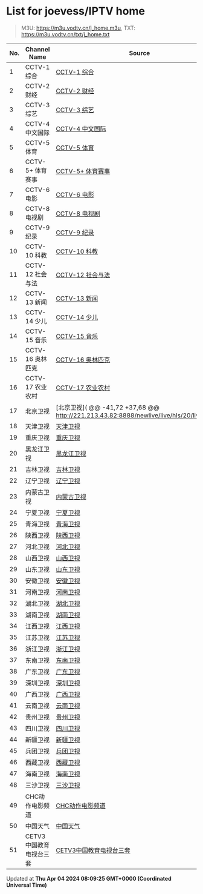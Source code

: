 # List for **joevess/IPTV home**

> M3U: <https://m3u.vodtv.cn/j_home.m3u>, TXT: <https://m3u.vodtv.cn/txt/j_home.txt>

| No.  | Channel Name | Source |
| --- | ------------ | --- |
| 1 | CCTV-1 综合 | [CCTV-1 综合](http://39.134.24.162/dbiptv.sn.chinamobile.com/PLTV/88888890/224/3221225804/index.m3u8) |
| 2 | CCTV-2 财经 | [CCTV-2 财经](http://39.134.24.162/dbiptv.sn.chinamobile.com/PLTV/88888890/224/3221226195/index.m3u8) |
| 3 | CCTV-3 综艺 | [CCTV-3 综艺](http://39.134.24.166/dbiptv.sn.chinamobile.com/PLTV/88888888/224/3221226397/1.m3u8) |
| 4 | CCTV-4 中文国际 | [CCTV-4 中文国际](http://39.134.24.162/dbiptv.sn.chinamobile.com/PLTV/88888888/224/3221226191/1.m3u8) |
| 5 | CCTV-5 体育 | [CCTV-5 体育](http://39.134.24.162/dbiptv.sn.chinamobile.com/PLTV/88888890/224/3221226395/index.m3u8) |
| 6 | CCTV-5+ 体育赛事 | [CCTV-5+ 体育赛事](http://39.134.24.161/dbiptv.sn.chinamobile.com/PLTV/88888890/224/3221225761/index.m3u8) |
| 7 | CCTV-6 电影 | [CCTV-6 电影](http://39.134.24.162/dbiptv.sn.chinamobile.com/PLTV/88888890/224/3221226393/index.m3u8) |
| 8 | CCTV-8 电视剧 | [CCTV-8 电视剧](http://39.134.24.162/dbiptv.sn.chinamobile.com/PLTV/88888888/224/3221226391/1.m3u8) |
| 9 | CCTV-9 纪录 | [CCTV-9 纪录](http://39.134.24.162/dbiptv.sn.chinamobile.com/PLTV/88888890/224/3221226197/index.m3u8) |
| 10 | CCTV-10 科教 | [CCTV-10 科教](http://39.134.24.162/dbiptv.sn.chinamobile.com/PLTV/88888888/224/3221226189/1.m3u8) |
| 11 | CCTV-12 社会与法 | [CCTV-12 社会与法](http://111.59.63.32:9901/tsfile/live/1019_1.m3u8) |
| 12 | CCTV-13 新闻 | [CCTV-13 新闻](https://live-play.cctvnews.cctv.com/cctv/merge_cctv13.m3u8) |
| 13 | CCTV-14 少儿 | [CCTV-14 少儿](http://39.134.24.166/dbiptv.sn.chinamobile.com/PLTV/88888890/224/3221226193/index.m3u8) |
| 14 | CCTV-15 音乐 | [CCTV-15 音乐](http://1.195.111.251:11190/tsfile/live/0015_1.m3u8) |
| 15 | CCTV-16 奥林匹克 | [CCTV-16 奥林匹克](http://39.134.24.162/dbiptv.sn.chinamobile.com/PLTV/88888890/224/3221226921/index.m3u8) |
| 16 | CCTV-17 农业农村 | [CCTV-17 农业农村](http://111.59.63.32:9901/tsfile/live/1023_1.m3u8) |
| 17 | 北京卫视 | [北京卫视](	@@ -41,72 +37,68 @@ http://221.213.43.82:8888/newlive/live/hls/20/live.m3u8) |
| 18 | 天津卫视 | [天津卫视](http://111.59.63.32:9901/tsfile/live/1047_1.m3u8) |
| 19 | 重庆卫视 | [重庆卫视](https://iptv.luas.edu.cn/liverespath/b14734af7f740eb61419248c57e25551a7d1093f/5d2b5d0510-0-0-105d2ca44ae2d9aab6095bbd2b23d67d/index.m3u8) |
| 20 | 黑龙江卫视 | [黑龙江卫视](http://39.134.24.161/dbiptv.sn.chinamobile.com/PLTV/88888890/224/3221225802/index.m3u8) |
| 21 | 吉林卫视 | [吉林卫视](http://111.59.63.32:9901/tsfile/live/1043_1.m3u8) |
| 22 | 辽宁卫视 | [辽宁卫视](https://iptv.luas.edu.cn/liverespath/2844a81a1ac7f57ada10433dacb258b595a3a774/8a3a2fd2cf-0-0-3d689a5c5d9fd77adfec7c402da05854/index.m3u8) |
| 23 | 内蒙古卫视 | [内蒙古卫视](http://111.59.63.32:9901/tsfile/live/1038_1.m3u8) |
| 24 | 宁夏卫视 | [宁夏卫视](http://111.59.63.32:9901/tsfile/live/1040_1.m3u8) |
| 25 | 青海卫视 | [青海卫视](http://221.2.36.34:8888/newlive/live/hls/39/live.m3u8) |
| 26 | 陕西卫视 | [陕西卫视](http://221.213.43.82:8888/newlive/live/hls/41/live.m3u8) |
| 27 | 河北卫视 | [河北卫视](http://221.213.43.82:8888/newlive/live/hls/45/live.m3u8) |
| 28 | 山西卫视 | [山西卫视](http://111.59.63.32:9901/tsfile/live/1046_1.m3u8) |
| 29 | 山东卫视 | [山东卫视](http://221.213.43.82:8888/newlive/live/hls/30/live.m3u8) |
| 30 | 安徽卫视 | [安徽卫视](http://111.59.63.32:9901/tsfile/live/1027_1.m3u8) |
| 31 | 河南卫视 | [河南卫视](http://221.213.43.82:8888/newlive/live/hls/33/live.m3u8) |
| 32 | 湖北卫视 | [湖北卫视](http://221.213.43.82:8888/newlive/live/hls/34/live.m3u8) |
| 33 | 湖南卫视 | [湖南卫视](http://111.59.63.32:9901/tsfile/live/1028_1.m3u8) |
| 34 | 江西卫视 | [江西卫视](http://221.2.36.34:8888/newlive/live/hls/48/live.m3u8) |
| 35 | 江苏卫视 | [江苏卫视](http://221.213.43.82:8888/newlive/live/hls/22/live.m3u8) |
| 36 | 浙江卫视 | [浙江卫视](http://ali-m-l.cztv.com/channels/lantian/channel01/1080p.m3u8) |
| 37 | 东南卫视 | [东南卫视](https://iptv.luas.edu.cn/liverespath/7a202b5f39c56db4ca3ca7a3dc21b073c9bc472a/17e62c2e01-0-0-70b94eb3e45746c6a9af7be4bcd47bf2/index.m3u8) |
| 38 | 广东卫视 | [广东卫视](https://iptv.luas.edu.cn/liverespath/57e80ee85ec1f4e523e1bca55f5a676abd292db8/da9447e5bb-0-0-f5f61780d2c38572372fb5aafad399f0/index.m3u8) |
| 39 | 深圳卫视 | [深圳卫视](http://39.134.24.166/dbiptv.sn.chinamobile.com/PLTV/88888890/224/3221226205/index.m3u8) |
| 40 | 广西卫视 | [广西卫视](http://111.59.63.32:9901/tsfile/live/1003_1.m3u8) |
| 41 | 云南卫视 | [云南卫视](http://tvlive.ynradio.com/live/yunnanweishi/playlist.m3u8) |
| 42 | 贵州卫视 | [贵州卫视](http://111.59.63.32:9901/tsfile/live/1036_1.m3u8) |
| 43 | 四川卫视 | [四川卫视](http://111.59.63.32:9901/tsfile/live/1029_1.m3u8) |
| 44 | 新疆卫视 | [新疆卫视](http://111.59.63.32:9901/tsfile/live/1039_1.m3u8) |
| 45 | 兵团卫视 | [兵团卫视](http://39.134.24.162/dbiptv.sn.chinamobile.com/PLTV/88888890/224/3221226214/index.m3u8) |
| 46 | 西藏卫视 | [西藏卫视](http://221.213.43.82:8888/newlive/live/hls/37/live.m3u8) |
| 47 | 海南卫视 | [海南卫视](http://39.134.24.161/dbiptv.sn.chinamobile.com/PLTV/88888890/224/3221225769/index.m3u8) |
| 48 | 三沙卫视 | [三沙卫视](https://pullsstv90080111.ssws.tv/live/SSTV20220729.m3u8) |
| 49 | CHC动作电影频道 | [CHC动作电影频道](https://iptv.luas.edu.cn/liverespath/e0096742f0c5be4c5225cf3c7ab1077177bec05f/73806b841d-0-0-49fbde5c705d9930c203f18caff64fe0/index.m3u8) |
| 50 | 中国天气 | [中国天气](http://hls.weathertv.cn/tslslive/qCFIfHB/hls/live_sd.m3u8) |
| 51 | CETV3中国教育电视台三套 | [CETV3中国教育电视台三套](https://iptv.luas.edu.cn/liverespath/3a13f3b554cd6c3764599392bb43650e4e015b87/063125215c-0-0-7677012e61c4b04f692f5f8e49d953c9/index.m3u8) |

Updated at **Thu Apr 04 2024 08:09:25 GMT+0000 (Coordinated Universal Time)**
